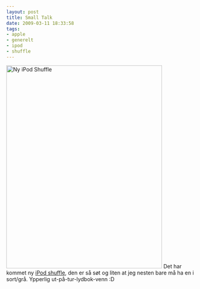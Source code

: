 ```yaml
---
layout: post
title: Small Talk
date: 2009-03-11 18:33:58
tags: 
- apple
- generelt
- ipod
- shuffle
---
```

<img src="http://pjatt.net/images/2009/03/ipodshuffle.jpg" alt="Ny iPod Shuffle" title="Ny iPod Shuffle" width="412" height="536" class="aligncenter size-full wp-image-799" /> 
Det har kommet ny <a href="http://www.apple.com/no/ipodshuffle/">iPod shuffle</a>, den er så søt og liten at jeg nesten bare må ha en i sort/grå. Ypperlig ut-på-tur-lydbok-venn :D